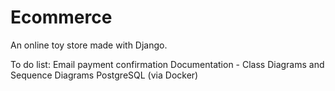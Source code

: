 # Ecommerce

An online toy store made with Django.

To do list:
Email payment confirmation
Documentation - Class Diagrams and Sequence Diagrams
PostgreSQL (via Docker)